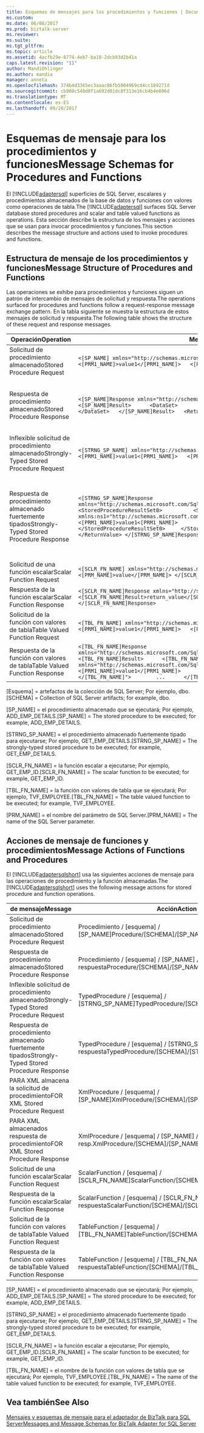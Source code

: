 ```yaml
---
title: Esquemas de mensajes para los procedimientos y funciones | Documentos de Microsoft
ms.custom: 
ms.date: 06/08/2017
ms.prod: biztalk-server
ms.reviewer: 
ms.suite: 
ms.tgt_pltfrm: 
ms.topic: article
ms.assetid: 4acfb29e-8774-4eb7-ba10-2dcb93d2b41a
caps.latest.revision: "11"
author: MandiOhlinger
ms.author: mandia
manager: anneta
ms.openlocfilehash: 374b4d3365ec3aaac86fb5004969cd4cc189271d
ms.sourcegitcommit: cb908c540d8f1a692d01dc8f313e16cb4b4e696d
ms.translationtype: MT
ms.contentlocale: es-ES
ms.lasthandoff: 09/20/2017
---
```

# <a name="message-schemas-for-procedures-and-functions"></a><span data-ttu-id="f547a-102">Esquemas de mensaje para los procedimientos y funciones</span><span class="sxs-lookup"><span data-stu-id="f547a-102">Message Schemas for Procedures and Functions</span></span>
<span data-ttu-id="f547a-103">El [!INCLUDE[adaptersql](../../includes/adaptersql-md.md)] superficies de SQL Server, escalares y procedimientos almacenados de la base de datos y funciones con valores como operaciones de tabla.</span><span class="sxs-lookup"><span data-stu-id="f547a-103">The [!INCLUDE[adaptersql](../../includes/adaptersql-md.md)] surfaces SQL Server database stored procedures and scalar and table valued functions as operations.</span></span> <span data-ttu-id="f547a-104">Esta sección describe la estructura de los mensajes y acciones que se usan para invocar procedimientos y funciones.</span><span class="sxs-lookup"><span data-stu-id="f547a-104">This section describes the message structure and actions used to invoke procedures and functions.</span></span>  
  
## <a name="message-structure-of-procedures-and-functions"></a><span data-ttu-id="f547a-105">Estructura de mensaje de los procedimientos y funciones</span><span class="sxs-lookup"><span data-stu-id="f547a-105">Message Structure of Procedures and Functions</span></span>  
 <span data-ttu-id="f547a-106">Las operaciones se exhibe para procedimientos y funciones siguen un patrón de intercambio de mensajes de solicitud y respuesta.</span><span class="sxs-lookup"><span data-stu-id="f547a-106">The operations surfaced for procedures and functions follow a request-response message exchange pattern.</span></span> <span data-ttu-id="f547a-107">En la tabla siguiente se muestra la estructura de estos mensajes de solicitud y respuesta.</span><span class="sxs-lookup"><span data-stu-id="f547a-107">The following table shows the structure of these request and response messages.</span></span>  
  
|<span data-ttu-id="f547a-108">Operación</span><span class="sxs-lookup"><span data-stu-id="f547a-108">Operation</span></span>|<span data-ttu-id="f547a-109">Mensaje XML</span><span class="sxs-lookup"><span data-stu-id="f547a-109">XML Message</span></span>|<span data-ttu-id="f547a-110">Description</span><span class="sxs-lookup"><span data-stu-id="f547a-110">Description</span></span>|  
|---------------|-----------------|-----------------|  
|<span data-ttu-id="f547a-111">Solicitud de procedimiento almacenado</span><span class="sxs-lookup"><span data-stu-id="f547a-111">Stored Procedure Request</span></span>|`<[SP_NAME] xmlns="http://schemas.microsoft.com/Sql/2008/05/Procedures/[SCHEMA]">   <[PRM1_NAME]>value1</[PRM1_NAME]>   <[PRM2_NAME]>value2</[PRM2_NAME]>   … </[SP_NAME]>`|-|  
|<span data-ttu-id="f547a-112">Respuesta de procedimiento almacenado</span><span class="sxs-lookup"><span data-stu-id="f547a-112">Stored Procedure Response</span></span>|`<[SP_NAME]Response xmlns="http://schemas.microsoft.com/Sql/2008/05/Procedures/[SCHEMA]">   <[SP_NAME]Result>      <DataSet>        <any>[Value]</any>       <any>[Value]</any>       …     </DataSet>   </[SP_NAME]Result>   <ReturnValue>[Value]</ReturnValue> </[SP_NAME]Response>`|<span data-ttu-id="f547a-113">El valor devuelto de un procedimiento almacenado es una matriz de conjunto de datos.</span><span class="sxs-lookup"><span data-stu-id="f547a-113">The return value of a stored procedure is an array of DataSet.</span></span>|  
|<span data-ttu-id="f547a-114">Inflexible solicitud de procedimiento almacenado</span><span class="sxs-lookup"><span data-stu-id="f547a-114">Strongly-Typed Stored Procedure Request</span></span>|`<[STRNG_SP_NAME] xmlns="http://schemas.microsoft.com/Sql/2008/05/TypedProcedures/[SCHEMA]">   <[PRM1_NAME]>value1<[PRM1_NAME]>   <[PRM2_NAME]>value2</[PRM2_NAME]>   … </[STRNG_SP_NAME]>`|-|  
|<span data-ttu-id="f547a-115">Respuesta de procedimiento almacenado fuertemente tipados</span><span class="sxs-lookup"><span data-stu-id="f547a-115">Strongly-Typed Stored Procedure Response</span></span>|`<[STRNG_SP_NAME]Response xmlns="http://schemas.microsoft.com/Sql/2008/05/TypedProcedures/[SCHEMA]">     <StoredProcedureResultSet0>          <StoredProcedureResultSet0 xmlns:ns1="http://schemas.microsoft.com/Sql/2008/05/ProcedureResultSets/[SCHEMA]/[STRNG_SP_NAME]">               <[PRM1_NAME]>value1<[PRM1_NAME]>               <[PRM2_NAME]>value2</[PRM2_NAME]>               …         </StoredProcedureResultSet0>     </StoredProcedureResultSet0>    <ReturnValue>[Value]</ReturnValue> </[STRNG_SP_NAME]Response>`|<span data-ttu-id="f547a-116">El valor devuelto de un procedimiento almacenado fuertemente tipado es una matriz de datos fuertemente tipados.</span><span class="sxs-lookup"><span data-stu-id="f547a-116">The return value of a strongly-typed stored procedure is an array of strongly-typed data.</span></span>|  
|<span data-ttu-id="f547a-117">Solicitud de una función escalar</span><span class="sxs-lookup"><span data-stu-id="f547a-117">Scalar Function Request</span></span>|`<[SCLR_FN_NAME] xmlns="http://schemas.microsoft.com/Sql/2008/05/ScalarFunctions/[SCHEMA]">   <[PRM_NAME]>value</[PRM_NAME]> </[SCLR_FN_NAME]>`|-|  
|<span data-ttu-id="f547a-118">Respuesta de la función escalar</span><span class="sxs-lookup"><span data-stu-id="f547a-118">Scalar Function Response</span></span>|`<[SCLR_FN_NAME]Response xmlns="http://schemas.microsoft.com/Sql/2008/05/ScalarFunctions/[SCHEMA]">   <[SCLR_FN_NAME]Result>return_value</[SCLR_FN_NAME]Result>   <[PRM_NAME]>value</[PRM_NAME]>   </[SCLR_FN_NAME]Response>`|-|  
|<span data-ttu-id="f547a-119">Solicitud de la función con valores de tabla</span><span class="sxs-lookup"><span data-stu-id="f547a-119">Table Valued Function Request</span></span>|`<[TBL_FN_NAME] xmlns="http://schemas.microsoft.com/Sql/2008/05/TableValuedFunctions/[SCHEMA]">   <[PRM1_NAME]>value1</[PRM1_NAME]>   <[PRM2_NAME]>value2</[PRM2_NAME]>   … </[TBL_FN_NAME]>`|-|  
|<span data-ttu-id="f547a-120">Respuesta de la función con valores de tabla</span><span class="sxs-lookup"><span data-stu-id="f547a-120">Table Valued Function Response</span></span>|`<[TBL_FN_NAME]Response xmlns="http://schemas.microsoft.com/Sql/2008/05/TableValuedFunctions/[SCHEMA]">   <[TBL_FN_NAME]Result>      <[TBL_FN_NAME] xmlns="http://schemas.microsoft.com/Sql/2008/05/TableValuedFunctions/[SCHEMA]">         <[PRM1_NAME]>value1</[PRM1_NAME]>         <[PRM2_NAME]>value2</[PRM2_NAME]>         ...      </[TBL_FN_NAME]">        ...      </[TBL_FN_NAME]Result> </[TBL_FN_NAME]Response>`||  
  
 <span data-ttu-id="f547a-121">[Esquema] = artefactos de la colección de SQL Server; Por ejemplo, dbo.</span><span class="sxs-lookup"><span data-stu-id="f547a-121">[SCHEMA] = Collection of SQL Server artifacts; for example, dbo.</span></span>  
  
 <span data-ttu-id="f547a-122">[SP_NAME] = el procedimiento almacenado que se ejecutará; Por ejemplo, ADD_EMP_DETAILS.</span><span class="sxs-lookup"><span data-stu-id="f547a-122">[SP_NAME] = The stored procedure to be executed; for example, ADD_EMP_DETAILS.</span></span>  
  
 <span data-ttu-id="f547a-123">[STRNG_SP_NAME] = el procedimiento almacenado fuertemente tipado para ejecutarse; Por ejemplo, GET_EMP_DETAILS.</span><span class="sxs-lookup"><span data-stu-id="f547a-123">[STRNG_SP_NAME] = The strongly-typed stored procedure to be executed; for example, GET_EMP_DETAILS.</span></span>  
  
 <span data-ttu-id="f547a-124">[SCLR_FN_NAME] = la función escalar a ejecutarse; Por ejemplo, GET_EMP_ID.</span><span class="sxs-lookup"><span data-stu-id="f547a-124">[SCLR_FN_NAME] = The scalar function to be executed; for example, GET_EMP_ID.</span></span>  
  
 <span data-ttu-id="f547a-125">[TBL_FN_NAME] = la función con valores de tabla que se ejecutará; Por ejemplo, TVF_EMPLOYEE.</span><span class="sxs-lookup"><span data-stu-id="f547a-125">[TBL_FN_NAME] = The table valued function to be executed; for example, TVF_EMPLOYEE.</span></span>  
  
 <span data-ttu-id="f547a-126">[PRM_NAME] = el nombre del parámetro de SQL Server.</span><span class="sxs-lookup"><span data-stu-id="f547a-126">[PRM_NAME] = The name of the SQL Server parameter.</span></span>  
  
## <a name="message-actions-of-functions-and-procedures"></a><span data-ttu-id="f547a-127">Acciones de mensaje de funciones y procedimientos</span><span class="sxs-lookup"><span data-stu-id="f547a-127">Message Actions of Functions and Procedures</span></span>  
 <span data-ttu-id="f547a-128">El [!INCLUDE[adaptersqlshort](../../includes/adaptersqlshort-md.md)] usa las siguientes acciones de mensaje para las operaciones de procedimiento y la función almacenadas.</span><span class="sxs-lookup"><span data-stu-id="f547a-128">The [!INCLUDE[adaptersqlshort](../../includes/adaptersqlshort-md.md)] uses the following message actions for stored procedure and function operations.</span></span>  
  
|<span data-ttu-id="f547a-129">de mensaje</span><span class="sxs-lookup"><span data-stu-id="f547a-129">Message</span></span>|<span data-ttu-id="f547a-130">Acción</span><span class="sxs-lookup"><span data-stu-id="f547a-130">Action</span></span>|<span data-ttu-id="f547a-131">Ejemplo</span><span class="sxs-lookup"><span data-stu-id="f547a-131">Example</span></span>|  
|-------------|------------|-------------|  
|<span data-ttu-id="f547a-132">Solicitud de procedimiento almacenado</span><span class="sxs-lookup"><span data-stu-id="f547a-132">Stored Procedure Request</span></span>|<span data-ttu-id="f547a-133">Procedimiento / [esquema] / [SP_NAME]</span><span class="sxs-lookup"><span data-stu-id="f547a-133">Procedure/[SCHEMA]/[SP_NAME]</span></span>|<span data-ttu-id="f547a-134">Procedimiento/dbo/ADD_EMP_DETAILS</span><span class="sxs-lookup"><span data-stu-id="f547a-134">Procedure/dbo/ADD_EMP_DETAILS</span></span>|  
|<span data-ttu-id="f547a-135">Respuesta de procedimiento almacenado</span><span class="sxs-lookup"><span data-stu-id="f547a-135">Stored Procedure Response</span></span>|<span data-ttu-id="f547a-136">Procedimiento / [esquema] / [SP_NAME] / respuesta</span><span class="sxs-lookup"><span data-stu-id="f547a-136">Procedure/[SCHEMA]/[SP_NAME]/response</span></span>|<span data-ttu-id="f547a-137">Procedimiento/dbo/ADD_EMP_DETAILS/respuesta</span><span class="sxs-lookup"><span data-stu-id="f547a-137">Procedure/dbo/ADD_EMP_DETAILS/response</span></span>|  
|<span data-ttu-id="f547a-138">Inflexible solicitud de procedimiento almacenado</span><span class="sxs-lookup"><span data-stu-id="f547a-138">Strongly-Typed Stored Procedure Request</span></span>|<span data-ttu-id="f547a-139">TypedProcedure / [esquema] / [STRNG_SP_NAME]</span><span class="sxs-lookup"><span data-stu-id="f547a-139">TypedProcedure/[SCHEMA]/[STRNG_SP_NAME]</span></span>|<span data-ttu-id="f547a-140">TypedProcedure/dbo/GET_EMP_DETAILS</span><span class="sxs-lookup"><span data-stu-id="f547a-140">TypedProcedure/dbo/GET_EMP_DETAILS</span></span>|  
|<span data-ttu-id="f547a-141">Respuesta de procedimiento almacenado fuertemente tipados</span><span class="sxs-lookup"><span data-stu-id="f547a-141">Strongly-Typed Stored Procedure Response</span></span>|<span data-ttu-id="f547a-142">TypedProcedure / [esquema] / [STRNG_SP_NAME] / respuesta</span><span class="sxs-lookup"><span data-stu-id="f547a-142">TypedProcedure/[SCHEMA]/[STRNG_SP_NAME]/response</span></span>|<span data-ttu-id="f547a-143">TypedProcedure/dbo/GET_EMP_DETAILS/respuesta</span><span class="sxs-lookup"><span data-stu-id="f547a-143">TypedProcedure/dbo/GET_EMP_DETAILS/response</span></span>|  
|<span data-ttu-id="f547a-144">PARA XML almacena la solicitud de procedimiento</span><span class="sxs-lookup"><span data-stu-id="f547a-144">FOR XML Stored Procedure Request</span></span>|<span data-ttu-id="f547a-145">XmlProcedure / [esquema] / [SP_NAME]</span><span class="sxs-lookup"><span data-stu-id="f547a-145">XmlProcedure/[SCHEMA]/[SP_NAME]</span></span>|<span data-ttu-id="f547a-146">XmlProcedure/dbo/GET_EMP_DETAILS_FOR_XML</span><span class="sxs-lookup"><span data-stu-id="f547a-146">XmlProcedure/dbo/GET_EMP_DETAILS_FOR_XML</span></span>|  
|<span data-ttu-id="f547a-147">PARA XML almacenados respuesta de procedimiento</span><span class="sxs-lookup"><span data-stu-id="f547a-147">FOR XML Stored Procedure Response</span></span>|<span data-ttu-id="f547a-148">XmlProcedure / [esquema] / [SP_NAME] / resp.</span><span class="sxs-lookup"><span data-stu-id="f547a-148">XmlProcedure/[SCHEMA]/[SP_NAME]/resp</span></span>|<span data-ttu-id="f547a-149">XmlProcedure/dbo/GET_EMP_DETAILS_FOR_XML/respuesta</span><span class="sxs-lookup"><span data-stu-id="f547a-149">XmlProcedure/dbo/GET_EMP_DETAILS_FOR_XML/response</span></span>|  
|<span data-ttu-id="f547a-150">Solicitud de una función escalar</span><span class="sxs-lookup"><span data-stu-id="f547a-150">Scalar Function Request</span></span>|<span data-ttu-id="f547a-151">ScalarFunction / [esquema] / [SCLR_FN_NAME]</span><span class="sxs-lookup"><span data-stu-id="f547a-151">ScalarFunction/[SCHEMA]/[SCLR_FN_NAME]</span></span>|<span data-ttu-id="f547a-152">ScalarFunction/dbo/GET_EMP_ID</span><span class="sxs-lookup"><span data-stu-id="f547a-152">ScalarFunction/dbo/GET_EMP_ID</span></span>|  
|<span data-ttu-id="f547a-153">Respuesta de la función escalar</span><span class="sxs-lookup"><span data-stu-id="f547a-153">Scalar Function Response</span></span>|<span data-ttu-id="f547a-154">ScalarFunction / [esquema] / [SCLR_FN_NAME] / respuesta</span><span class="sxs-lookup"><span data-stu-id="f547a-154">ScalarFunction/[SCHEMA]/[SCLR_FN_NAME]/response</span></span>|<span data-ttu-id="f547a-155">ScalarFunction/dbo/GET_EMP_ID/respuesta</span><span class="sxs-lookup"><span data-stu-id="f547a-155">ScalarFunction/dbo/GET_EMP_ID/response</span></span>|  
|<span data-ttu-id="f547a-156">Solicitud de la función con valores de tabla</span><span class="sxs-lookup"><span data-stu-id="f547a-156">Table Valued Function Request</span></span>|<span data-ttu-id="f547a-157">TableFunction / [esquema] / [TBL_FN_NAME]</span><span class="sxs-lookup"><span data-stu-id="f547a-157">TableFunction/[SCHEMA]/[TBL_FN_NAME]</span></span>|<span data-ttu-id="f547a-158">TableFunction/dbo/TVF_EMPLOYEE</span><span class="sxs-lookup"><span data-stu-id="f547a-158">TableFunction/dbo/TVF_EMPLOYEE</span></span>|  
|<span data-ttu-id="f547a-159">Respuesta de la función con valores de tabla</span><span class="sxs-lookup"><span data-stu-id="f547a-159">Table Valued Function Response</span></span>|<span data-ttu-id="f547a-160">TableFunction / [esquema] / [TBL_FN_NAME] / respuesta</span><span class="sxs-lookup"><span data-stu-id="f547a-160">TableFunction/[SCHEMA]/[TBL_FN_NAME]/response</span></span>|<span data-ttu-id="f547a-161">TableFunction/dbo/TVF_EMPLOYEE/respuesta</span><span class="sxs-lookup"><span data-stu-id="f547a-161">TableFunction/dbo/TVF_EMPLOYEE/response</span></span>|  
  
 <span data-ttu-id="f547a-162">[SP_NAME] = el procedimiento almacenado que se ejecutará; Por ejemplo, ADD_EMP_DETAILS.</span><span class="sxs-lookup"><span data-stu-id="f547a-162">[SP_NAME] = The stored procedure to be executed; for example, ADD_EMP_DETAILS.</span></span>  
  
 <span data-ttu-id="f547a-163">[STRNG_SP_NAME] = el procedimiento almacenado fuertemente tipado para ejecutarse; Por ejemplo, GET_EMP_DETAILS.</span><span class="sxs-lookup"><span data-stu-id="f547a-163">[STRNG_SP_NAME] = The strongly-typed stored procedure to be executed; for example, GET_EMP_DETAILS.</span></span>  
  
 <span data-ttu-id="f547a-164">[SCLR_FN_NAME] = la función escalar a ejecutarse; Por ejemplo, GET_EMP_ID.</span><span class="sxs-lookup"><span data-stu-id="f547a-164">[SCLR_FN_NAME] = The scalar function to be executed; for example, GET_EMP_ID.</span></span>  
  
 <span data-ttu-id="f547a-165">[TBL_FN_NAME] = el nombre de la función con valores de tabla que se ejecutará; Por ejemplo, TVF_EMPLOYEE.</span><span class="sxs-lookup"><span data-stu-id="f547a-165">[TBL_FN_NAME] = The name of the table valued function to be executed; for example, TVF_EMPLOYEE.</span></span>  
  
## <a name="see-also"></a><span data-ttu-id="f547a-166">Vea también</span><span class="sxs-lookup"><span data-stu-id="f547a-166">See Also</span></span>  
 [<span data-ttu-id="f547a-167">Mensajes y esquemas de mensaje para el adaptador de BizTalk para SQL Server</span><span class="sxs-lookup"><span data-stu-id="f547a-167">Messages and Message Schemas for BizTalk Adapter for SQL Server</span></span>](../../adapters-and-accelerators/adapter-sql/messages-and-message-schemas-for-biztalk-adapter-for-sql-server.md)